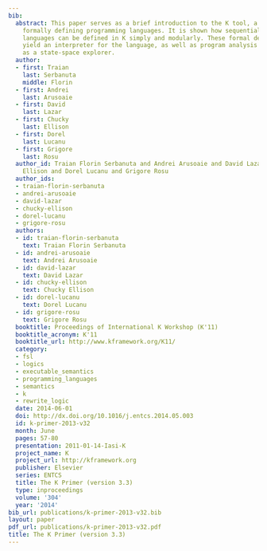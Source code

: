 ```yaml
---
bib:
  abstract: This paper serves as a brief introduction to the K tool, a system for
    formally defining programming languages. It is shown how sequential or concurrent
    languages can be defined in K simply and modularly. These formal definitions automatically
    yield an interpreter for the language, as well as program analysis tools such
    as a state-space explorer.
  author:
  - first: Traian
    last: Serbanuta
    middle: Florin
  - first: Andrei
    last: Arusoaie
  - first: David
    last: Lazar
  - first: Chucky
    last: Ellison
  - first: Dorel
    last: Lucanu
  - first: Grigore
    last: Rosu
  author_id: Traian Florin Serbanuta and Andrei Arusoaie and David Lazar and Chucky
    Ellison and Dorel Lucanu and Grigore Rosu
  author_ids:
  - traian-florin-serbanuta
  - andrei-arusoaie
  - david-lazar
  - chucky-ellison
  - dorel-lucanu
  - grigore-rosu
  authors:
  - id: traian-florin-serbanuta
    text: Traian Florin Serbanuta
  - id: andrei-arusoaie
    text: Andrei Arusoaie
  - id: david-lazar
    text: David Lazar
  - id: chucky-ellison
    text: Chucky Ellison
  - id: dorel-lucanu
    text: Dorel Lucanu
  - id: grigore-rosu
    text: Grigore Rosu
  booktitle: Proceedings of International K Workshop (K'11)
  booktitle_acronym: K'11
  booktitle_url: http://www.kframework.org/K11/
  category:
  - fsl
  - logics
  - executable_semantics
  - programming_languages
  - semantics
  - k
  - rewrite_logic
  date: 2014-06-01
  doi: http://dx.doi.org/10.1016/j.entcs.2014.05.003
  id: k-primer-2013-v32
  month: June
  pages: 57-80
  presentation: 2011-01-14-Iasi-K
  project_name: K
  project_url: http://kframework.org
  publisher: Elsevier
  series: ENTCS
  title: The K Primer (version 3.3)
  type: inproceedings
  volume: '304'
  year: '2014'
bib_url: publications/k-primer-2013-v32.bib
layout: paper
pdf_url: publications/k-primer-2013-v32.pdf
title: The K Primer (version 3.3)
---
```

